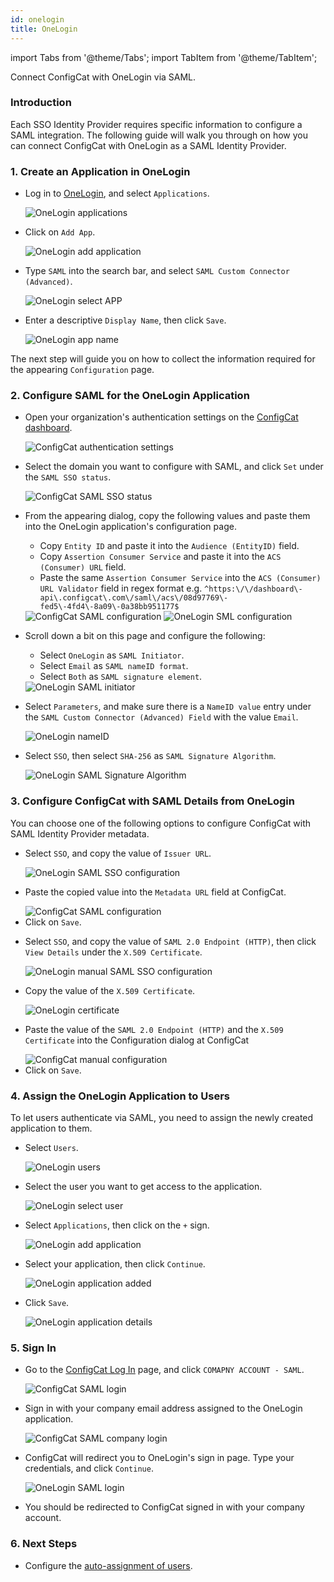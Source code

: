 ```yaml
---
id: onelogin
title: OneLogin
---
```


import Tabs from '@theme/Tabs';
import TabItem from '@theme/TabItem';

Connect ConfigCat with OneLogin via SAML.

### Introduction
Each SSO Identity Provider requires specific information to configure a SAML integration. The following guide will walk you through on how you can connect ConfigCat with OneLogin as a SAML Identity Provider.

### 1. Create an Application in OneLogin

- Log in to <a href="https://app.onelogin.com/login" target="_blank">OneLogin</a>, and select `Applications`.

  <img class="saml-tutorial-img" src="/docs/assets/saml/onelogin/applications.png" alt="OneLogin applications" />

- Click on `Add App`.

  <img class="saml-tutorial-img" src="/docs/assets/saml/onelogin/add_app.png" alt="OneLogin add application" />

- Type `SAML` into the search bar, and select `SAML Custom Connector (Advanced)`.

  <img class="saml-tutorial-img" src="/docs/assets/saml/onelogin/select_app.png" alt="OneLogin select APP" />

- Enter a descriptive `Display Name`, then click `Save`.

  <img class="saml-tutorial-img" src="/docs/assets/saml/onelogin/app_name.png" alt="OneLogin app name" />

The next step will guide you on how to collect the information required for the appearing `Configuration` page.

### 2. Configure SAML for the OneLogin Application
- Open your organization's authentication settings on the <a href="https://app.configcat.com/organization/authentication" target="_blank">ConfigCat dashboard</a>.

  <img class="saml-tutorial-img" src="/docs/assets/saml/dashboard/authentication.png" alt="ConfigCat authentication settings" />

- Select the domain you want to configure with SAML, and click `Set` under the `SAML SSO status`.

  <img class="saml-tutorial-img" src="/docs/assets/saml/dashboard/domains.png" alt="ConfigCat SAML SSO status" />

- From the appearing dialog, copy the following values and paste them into the OneLogin application's configuration page.
    - Copy `Entity ID` and paste it into the `Audience (EntityID)` field.
    - Copy `Assertion Consumer Service` and paste it into the `ACS (Consumer) URL` field.
    - Paste the same `Assertion Consumer Service` into the `ACS (Consumer) URL Validator` field in regex format e.g. `^https:\/\/dashboard\-api\.configcat\.com\/saml\/acs\/08d97769\-fed5\-4fd4\-8a09\-0a38bb951177$`

    <img class="saml-tutorial-img" src="/docs/assets/saml/dashboard/saml_config.png" alt="ConfigCat SAML configuration" />

    <img class="saml-tutorial-img" src="/docs/assets/saml/onelogin/saml_config.png" alt="OneLogin SML configuration" />

- Scroll down a bit on this page and configure the following:
    - Select `OneLogin` as `SAML Initiator`.
    - Select `Email` as `SAML nameID format`.
    - Select `Both` as `SAML signature element`.

    <img class="saml-tutorial-img" src="/docs/assets/saml/onelogin/saml_config2.png" alt="OneLogin SAML initiator" />

- Select `Parameters`, and make sure there is a `NameID value` entry under the `SAML Custom Connector (Advanced) Field` with the value `Email`.

  <img class="saml-tutorial-img" src="/docs/assets/saml/onelogin/name_id.png" alt="OneLogin nameID" />

- Select `SSO`, then select `SHA-256` as `SAML Signature Algorithm`.

  <img class="saml-tutorial-img" src="/docs/assets/saml/onelogin/sso_signing_algo.png" alt="OneLogin SAML Signature Algorithm"  />

### 3. Configure ConfigCat with SAML Details from OneLogin

You can choose one of the following options to configure ConfigCat with SAML Identity Provider metadata.

<Tabs>
  <TabItem value="metadataUrl" label="Metadata URL" default>
    <ul>
      <li>
        <p>Select <code>SSO</code>, and copy the value of <code>Issuer URL</code>.</p>
        <img class="saml-tutorial-img" src="/docs/assets/saml/onelogin/sso_config.png" alt="OneLogin SAML SSO configuration" />
      </li>
      <li>
        <p>Paste the copied value into the <code>Metadata URL</code> field at ConfigCat.</p>
        <img class="saml-tutorial-img" src="/docs/assets/saml/onelogin/cc_meta_url.png" alt="ConfigCat SAML configuration" />
      </li>
      <li>
        Click on <code>Save</code>.
      </li>
    </ul>
  </TabItem>
  <TabItem value="manual" label="Manual Configuration">
    <ul>
      <li>
        <p>Select <code>SSO</code>, and copy the value of <code>SAML 2.0 Endpoint (HTTP)</code>, then click <code>View Details</code> under the <code>X.509 Certificate</code>.</p>
        <img class="saml-tutorial-img" src="/docs/assets/saml/onelogin/sso_config_manual.png"  alt="OneLogin manual SAML SSO configuration" />
      </li>
      <li>
        <p>Copy the value of the <code>X.509 Certificate</code>.</p>
        <img class="saml-tutorial-img" src="/docs/assets/saml/onelogin/cert.png" alt="OneLogin certificate" />
      </li>
      <li>
        <p>Paste the value of the <code>SAML 2.0 Endpoint (HTTP)</code> and the <code>X.509 Certificate</code> into the Configuration dialog at ConfigCat</p>
        <img class="saml-tutorial-img" src="/docs/assets/saml/onelogin/cc_manual.png" alt="ConfigCat manual configuration" />
      </li>
      <li>
        Click on <code>Save</code>.
      </li>
    </ul>
  </TabItem>
</Tabs>

### 4. Assign the OneLogin Application to Users
To let users authenticate via SAML, you need to assign the newly created application to them.

- Select `Users`.

  <img class="saml-tutorial-img" src="/docs/assets/saml/onelogin/users.png" alt="OneLogin users" />

- Select the user you want to get access to the application.

  <img class="saml-tutorial-img" src="/docs/assets/saml/onelogin/select_user.png" alt="OneLogin select user"/>

- Select `Applications`, then click on the `+` sign.

  <img class="saml-tutorial-img" src="/docs/assets/saml/onelogin/add_application.png" alt="OneLogin add application"/>

- Select your application, then click `Continue`.

  <img class="saml-tutorial-img" src="/docs/assets/saml/onelogin/app_added.png" alt="OneLogin application added"/>

- Click `Save`.

  <img class="saml-tutorial-img" src="/docs/assets/saml/onelogin/app_details.png" alt="OneLogin application details"/>

### 5. Sign In
- Go to the <a href="https://app.configcat.com/login" target="_blank">ConfigCat Log In</a> page, and click `COMAPNY ACCOUNT - SAML`.
  
  <img class="saml-tutorial-img" src="/docs/assets/saml/dashboard/saml_login.png" alt="ConfigCat SAML login" />

- Sign in with your company email address assigned to the OneLogin application.

  <img class="saml-tutorial-img" src="/docs/assets/saml/dashboard/company_email.png" alt="ConfigCat SAML company login" />

- ConfigCat will redirect you to OneLogin's sign in page. Type your credentials, and click `Continue`.

  <img class="saml-tutorial-img" src="/docs/assets/saml/onelogin/login.png" alt="OneLogin SAML login"  />

- You should be redirected to ConfigCat signed in with your company account.

### 6. Next Steps

- Configure the [auto-assignment of users](/docs/advanced/team-management/auto-assign-users).